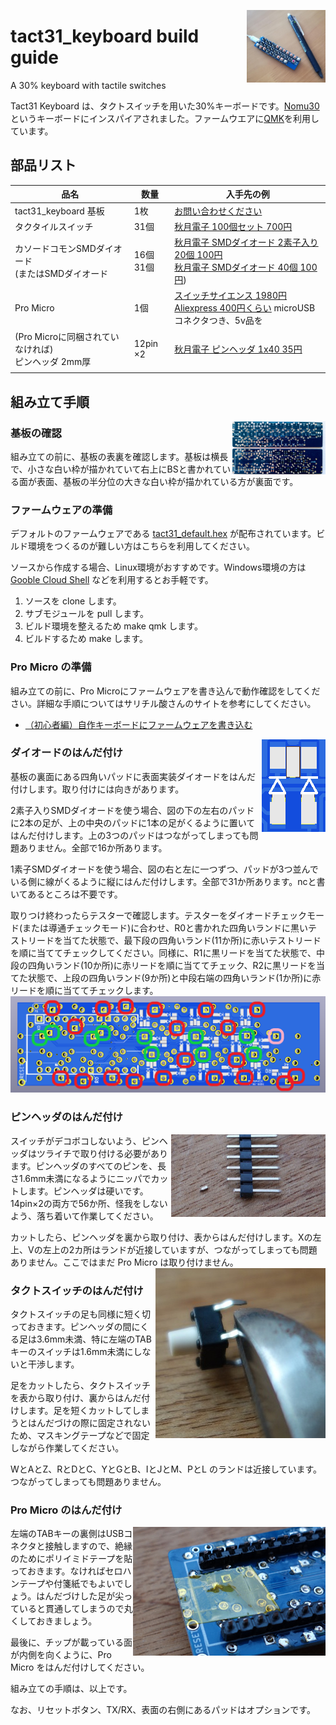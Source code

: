 <a href="IMG_20200316_105713.jpg"><img src="IMG_20200316_105713.jpg" width=25% align="right"></a>

# tact31_keyboard build guide
A 30% keyboard with tactile switches

Tact31 Keyboard は、タクトスイッチを用いた30%キーボードです。[Nomu30](https://keys.recompile.net/projects/nomu30/)というキーボードにインスパイアされました。ファームウエアに[QMK](https://qmk.fm/)を利用しています。

## 部品リスト

|品名|数量|入手先の例|
|----|----|-------|
|tact31_keyboard 基板|1枚| [お問い合わせください](mailto:matobaa+tact31@gmail.com)
|タクタイルスイッチ|31個|[秋月電子 100個セット 700円](http://akizukidenshi.com/catalog/g/gP-01282/)
|カソードコモンSMDダイオード<br>(またはSMDダイオード|16個<br>31個|[秋月電子 SMDダイオード 2素子入り 20個 100円](http://akizukidenshi.com/catalog/g/gI-14250/)<br>[秋月電子 SMDダイオード 40個 100円](http://akizukidenshi.com/catalog/g/gI-07084/))
|Pro Micro |1個| [スイッチサイエンス 1980円](https://www.switch-science.com/catalog/3914/)<br>[Aliexpress 400円くらい](https://ja.aliexpress.com/w/wholesale-pro-micro-atmega32u4.html) microUSBコネクタつき、5v品を
|(Pro Microに同梱されていなければ)<br>ピンヘッダ 2mm厚|12pin ×2|[秋月電子 ピンヘッダ 1x40 35円](http://akizukidenshi.com/catalog/g/gC-00167/) 
|||||

## 組み立て手順

<a href="IMG_20200301_141657.jpg"><img src="IMG_20200301_141657.jpg" width=30% align="right"></a>
### 基板の確認

組み立ての前に、基板の表裏を確認します。基板は横長で、小さな白い枠が描かれていて右上にBSと書かれている面が表面、基板の半分位の大きな白い枠が描かれている方が裏面です。

### ファームウェアの準備

デフォルトのファームウェアである [tact31_default.hex](../release) が配布されています。ビルド環境をつくるのが難しい方はこちらを利用してください。

ソースから作成する場合、Linux環境がおすすめです。Windows環境の方は [Gooble Cloud Shell](https://ssh.cloud.google.com/) などを利用するとお手軽です。

1. ソースを clone します。
1. サブモジュールを pull します。
1. ビルド環境を整えるため make qmk します。
1. ビルドするため make します。

### Pro Micro の準備

組み立ての前に、Pro Microにファームウェアを書き込んで動作確認をしてください。詳細な手順についてはサリチル酸さんのサイトを参考にしてください。

- [（初心者編）自作キーボードにファームウェアを書き込む](https://salicylic-acid3.hatenablog.com/entry/qmk-toolbox)

<img src="pad.png" align=right>

### ダイオードのはんだ付け

基板の裏面にある四角いパッドに表面実装ダイオードをはんだ付けします。取り付けには向きがあります。

2素子入りSMDダイオードを使う場合、図の下の左右のパッドに2本の足が、上の中央のパッドに1本の足がくるように置いてはんだ付けします。上の3つのパッドはつながってしまっても問題ありません。全部で16か所あります。

1素子SMDダイオードを使う場合、図の右と左に一つずつ、パッドが3つ並んでいる側に線がくるように縦にはんだ付けします。全部で31か所あります。ncと書いてあるところは不要です。

取りつけ終わったらテスターで確認します。テスターをダイオードチェックモード(または導通チェックモード)に合わせ、R0と書かれた四角いランドに黒いテストリードを当てた状態で、最下段の四角いランド(11か所)に赤いテストリードを順に当ててチェックしてください。同様に、R1に黒リードを当てた状態で、中段の四角いランド(10か所)に赤リードを順に当ててチェック、R2に黒リードを当てた状態で、上段の四角いランド(9か所)と中段右端の四角いランド(1か所)に赤リードを順に当ててチェックします。
<img src="kathode.png">

### ピンヘッダのはんだ付け
<img src="pinheader.png" align="right">

スイッチがデコボコしないよう、ピンヘッダはツライチで取り付ける必要があります。ピンヘッダのすべてのピンを、長さ1.6mm未満になるようにニッパでカットします。ピンヘッダは硬いです。14pin×2の両方で56か所、怪我をしないよう、落ち着いて作業してください。

カットしたら、ピンヘッダを裏から取り付け、表からはんだ付けします。Xの左上、Vの左上の2カ所はランドが近接していますが、つながってしまっても問題ありません。ここではまだ Pro Micro は取り付けません。
<img src="tactswitch.jpg" align="right">

### タクトスイッチのはんだ付け

タクトスイッチの足も同様に短く切っておきます。ピンヘッダの間にくる足は3.6mm未満、特に左端のTABキーのスイッチは1.6mm未満にしないと干渉します。

足をカットしたら、タクトスイッチを表から取り付け、裏からはんだ付けします。足を短くカットしてしまうとはんだづけの際に固定されないため、マスキングテープなどで固定しながら作業してください。

WとAとZ、RとDとC、YとGとB、IとJとM、PとL のランドは近接しています。つながってしまっても問題ありません。

### Pro Micro のはんだ付け

<img src="kapton.png" align="right">
左端のTABキーの裏側はUSBコネクタと接触しますので、絶縁のためにポリイミドテープを貼っておきます。なければセロハンテープや付箋紙でもよいでしょう。はんだづけした足が尖っていると貫通してしまうので丸くしておきましょう。

最後に、チップが載っている面が内側を向くように、Pro Micro をはんだ付けしてください。

組み立ての手順は、以上です。

なお、リセットボタン、TX/RX、表面の右側にあるパッドはオプションです。
